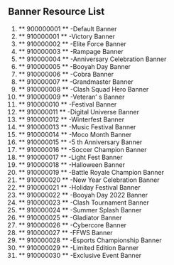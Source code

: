 ## Banner Resource List

1. ** 900000001 ** -Default Banner
2. ** 910000001 ** -Victory Banner
3. ** 910000002 ** -Elite Force Banner
4. ** 910000003 ** -Rampage Banner
5. ** 910000004 ** -Anniversary Celebration Banner
6. ** 910000005 ** -Booyah Day Banner
7. ** 910000006 ** -Cobra Banner
8. ** 910000007 ** -Grandmaster Banner
9. ** 910000008 ** -Clash Squad Hero Banner
10. ** 910000009 ** -Veteran’ s Banner
11. ** 910000010 ** -Festival Banner
12. ** 910000011 ** -Digital Universe Banner
13. ** 910000012 ** -Winterfest Banner
14. ** 910000013 ** -Music Festival Banner
15. ** 910000014 ** -Moco Month Banner
16. ** 910000015 ** -5 th Anniversary Banner
17. ** 910000016 ** -Soccer Champion Banner
18. ** 910000017 ** -Light Fest Banner
19. ** 910000018 ** -Halloween Banner
20. ** 910000019 ** -Battle Royale Champion Banner
21. ** 910000020 ** -New Year Celebration Banner
22. ** 910000021 ** -Holiday Festival Banner
23. ** 910000022 ** -Booyah Day 2022 Banner
24. ** 910000023 ** -Clash Tournament Banner
25. ** 910000024 ** -Summer Splash Banner
26. ** 910000025 ** -Gladiator Banner
27. ** 910000026 ** -Cybercore Banner
28. ** 910000027 ** -FFWS Banner
29. ** 910000028 ** -Esports Championship Banner
30. ** 910000029 ** -Limited Edition Banner
31. ** 910000030 ** -Exclusive Event Banner